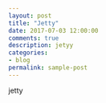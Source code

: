 ```yaml
---
layout: post
title: "Jetty"
date: 2017-07-03 12:00:00 
comments: true
description: jetyy
categories:
- blog
permalink: sample-post
---
```


jetty

